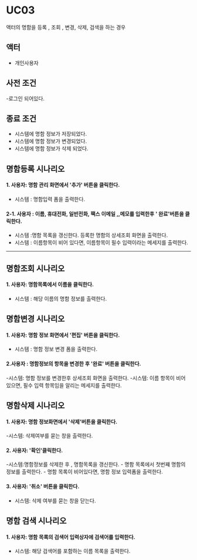 # UC03
액터의 명함을 등록 , 조회 , 변경, 삭제, 검색을 하는 경우
## 액터
- 개인사용자

## 사전 조건
   -로그인 되어있다.
   
## 종료 조건
- 시스템에 명함 정보가 저장되었다.
- 시스템에 명함 정보가 변경되었다.
- 시스템에 명함 정보가 삭제 되었다.
 
    
## 명함등록 시나리오

#### 1. 사용자: 명함 관리 화면에서 '추가' 버튼을 클릭한다.
   - 시스템 : 명함입력 폼을 출력한다. 
    
#### 2-1. 사용자 :  이름, 휴대전화, 일반전화, 팩스 이메일 ,,메모를 입력한후 ' 완료'버튼을 클릭한다.
   - 시스템 :명함 목록을 갱신한다. 등록한 명함의 상세조회 화면을 출력한다.
   - 시스템 : 이름항목이 비어 있다면, 이름항목이 필수 입력이라는 메세지를 출력한다.

<hr>

## 명함조회 시나리오

#### 1. 사용자: 명함목록에서  이름을 클릭한다.
   - 시스템 : 해당 이름의 명함 정보를 출력한다.
    

## 명함변경 시나리오
#### 1. 사용자: 명함 정보 화면에서 '편집' 버튼을 클릭한다.
   - 시스템 : 명함 정보 변경 폼을 출력한다.
   
#### 2.사용자 : 명함정보의 항목을 변경한 후 '완료' 버튼을 클릭한다.
   -시스템: 명함 정보를 변경한후 상세조회 화면을 출력한다.
   -시스템: 이름 항목이 비어 있으면, 필수 입력 항목임을 알리는 메세지를 출력한다.
   

## 명함삭제 시나리오
#### 1. 사용자: 명함 정보화면에서 '삭제'버튼을 클릭한다.
   -시스템: 삭제여부를 묻는 창을 출력한다.

#### 2. 사용자: '확인'클릭한다.
   -시스템:명함정보를 삭제한 후 , 명함목록을 갱신한다.
        - 명함 목록에서 첫번쨰 명함의 정보를 출력한다.
        - 명함 목록이 비어있다면, 명함 정보 입력폼을 출력한다.

#### 3. 사용자: '취소' 버튼을 클릭한다.
   - 시스템: 삭제 여부를 묻는 창을 닫는다.
   
## 명함 검색 시나리오
#### 1. 사용자: 명함 목록의 검색어 입력상자에 검색어를 입력한다.
   - 시스템: 해당 검색어를 포함하는 이름 목록을 출력한다.
   
